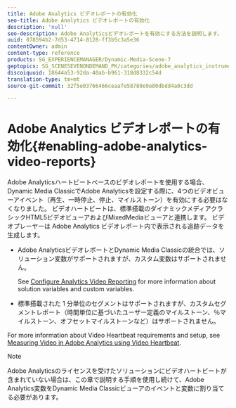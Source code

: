 ```yaml
---
title: Adobe Analytics ビデオレポートの有効化
seo-title: Adobe Analytics ビデオレポートの有効化
description: 'null'
seo-description: Adobe Analyticsビデオレポートを有効にする方法を説明します。
uuid: 078594b2-7d53-4714-8128-ff3b5c3a5e36
contentOwner: admin
content-type: reference
products: SG_EXPERIENCEMANAGER/Dynamic-Media-Scene-7
geptopics: SG_SCENESEVENONDEMAND_PK/categories/adobe_analytics_instrumentation_kit
discoiquuid: 18644a53-92da-40ab-b961-318d8332c54d
translation-type: tm+mt
source-git-commit: 32f5e03766466ceaafe58780e9e80dbdd4a0c3dd

---
```



# Adobe Analytics ビデオレポートの有効化{#enabling-adobe-analytics-video-reports}

Adobe Analyticsハートビートベースのビデオレポートを使用する場合、Dynamic Media ClassicでAdobe Analyticsを設定する際に、4つのビデオビューアイベント（再生、一時停止、停止、マイルストーン）を有効にする必要はなくなりました。 ビデオハートビートは、標準搭載のダイナミックメディアクラシックHTML5ビデオビューアおよびMixedMediaビューアと連携します。 ビデオプレーヤーは Adobe Analytics ビデオレポート内で表示される追跡データを生成します。

* Adobe AnalyticsビデオレポートとDynamic Media Classicの統合では、ソリューション変数がサポートされますが、カスタム変数はサポートされません。

   See [Configure Analytics Video Reporting](https://microsite.omniture.com/t2/help/en_US/sc/appmeasurement/hbvideo/video_analytics_config.html) for more information about solution variables and custom variables.

* 標準搭載された 1 分単位のセグメントはサポートされますが、カスタムセグメントレポート（時間単位に基づいたユーザー定義のマイルストーン、％マイルストーン、オフセットマイルストーンなど）はサポートされません。

For more information about Video Heartbeat requirements and setup, see [Measuring Video in Adobe Analytics using Video Heartbeat](https://microsite.omniture.com/t2/help/en_US/sc/appmeasurement/hbvideo/).

>[!NOTE]
>
>Adobe Analyticsのライセンスを受けたソリューションにビデオハートビートが含まれていない場合は、この章で説明する手順を使用し続けて、Adobe Analytics変数をDynamic Media Classicビューアのイベントと変数に割り当てる必要があります。


